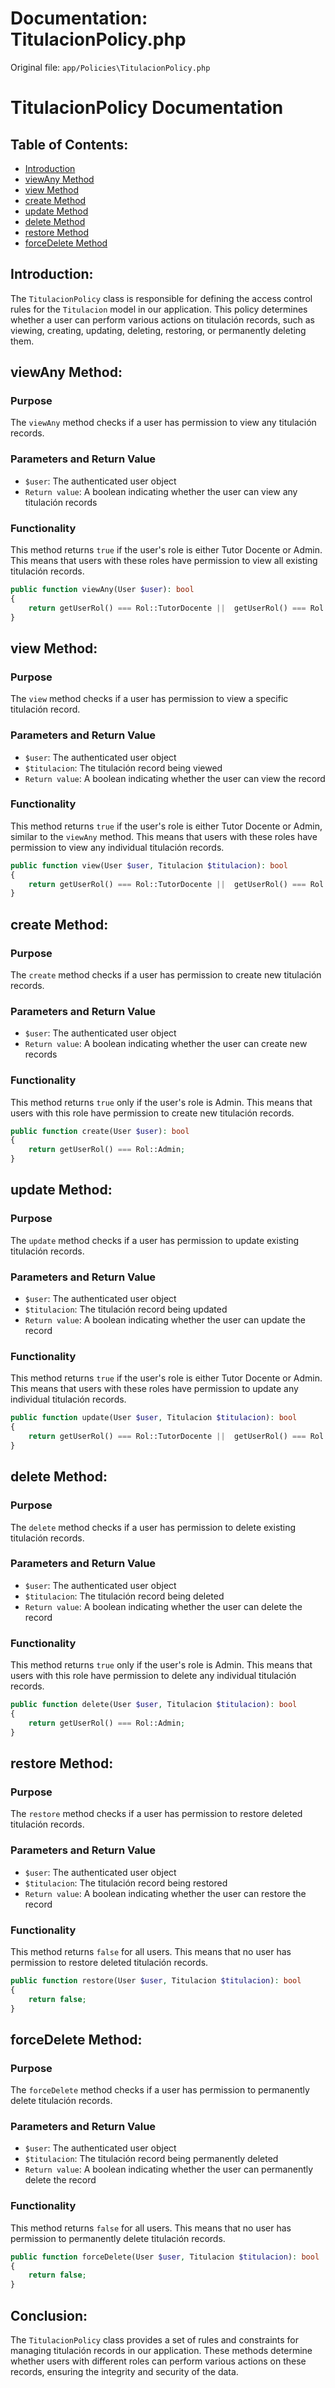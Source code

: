 # Documentation: TitulacionPolicy.php

Original file: `app/Policies\TitulacionPolicy.php`

# TitulacionPolicy Documentation

Table of Contents:
-------------------

* [Introduction](#introduction)
* [viewAny Method](#viewany-method)
* [view Method](#view-method)
* [create Method](#create-method)
* [update Method](#update-method)
* [delete Method](#delete-method)
* [restore Method](#restore-method)
* [forceDelete Method](#forcedelete-method)

Introduction:
------------

The `TitulacionPolicy` class is responsible for defining the access control rules for the `Titulacion` model in our application. This policy determines whether a user can perform various actions on titulación records, such as viewing, creating, updating, deleting, restoring, or permanently deleting them.

viewAny Method:
-------------

### Purpose

The `viewAny` method checks if a user has permission to view any titulación records.

### Parameters and Return Value

* `$user`: The authenticated user object
* `Return value`: A boolean indicating whether the user can view any titulación records

### Functionality

This method returns `true` if the user's role is either Tutor Docente or Admin. This means that users with these roles have permission to view all existing titulación records.

```php
public function viewAny(User $user): bool
{
    return getUserRol() === Rol::TutorDocente ||  getUserRol() === Rol::Admin;
}
```

view Method:
------------

### Purpose

The `view` method checks if a user has permission to view a specific titulación record.

### Parameters and Return Value

* `$user`: The authenticated user object
* `$titulacion`: The titulación record being viewed
* `Return value`: A boolean indicating whether the user can view the record

### Functionality

This method returns `true` if the user's role is either Tutor Docente or Admin, similar to the `viewAny` method. This means that users with these roles have permission to view any individual titulación records.

```php
public function view(User $user, Titulacion $titulacion): bool
{
    return getUserRol() === Rol::TutorDocente ||  getUserRol() === Rol::Admin;
}
```

create Method:
--------------

### Purpose

The `create` method checks if a user has permission to create new titulación records.

### Parameters and Return Value

* `$user`: The authenticated user object
* `Return value`: A boolean indicating whether the user can create new records

### Functionality

This method returns `true` only if the user's role is Admin. This means that users with this role have permission to create new titulación records.

```php
public function create(User $user): bool
{
    return getUserRol() === Rol::Admin;
}
```

update Method:
--------------

### Purpose

The `update` method checks if a user has permission to update existing titulación records.

### Parameters and Return Value

* `$user`: The authenticated user object
* `$titulacion`: The titulación record being updated
* `Return value`: A boolean indicating whether the user can update the record

### Functionality

This method returns `true` if the user's role is either Tutor Docente or Admin. This means that users with these roles have permission to update any individual titulación records.

```php
public function update(User $user, Titulacion $titulacion): bool
{
    return getUserRol() === Rol::TutorDocente ||  getUserRol() === Rol::Admin;
}
```

delete Method:
--------------

### Purpose

The `delete` method checks if a user has permission to delete existing titulación records.

### Parameters and Return Value

* `$user`: The authenticated user object
* `$titulacion`: The titulación record being deleted
* `Return value`: A boolean indicating whether the user can delete the record

### Functionality

This method returns `true` only if the user's role is Admin. This means that users with this role have permission to delete any individual titulación records.

```php
public function delete(User $user, Titulacion $titulacion): bool
{
    return getUserRol() === Rol::Admin;
}
```

restore Method:
--------------

### Purpose

The `restore` method checks if a user has permission to restore deleted titulación records.

### Parameters and Return Value

* `$user`: The authenticated user object
* `$titulacion`: The titulación record being restored
* `Return value`: A boolean indicating whether the user can restore the record

### Functionality

This method returns `false` for all users. This means that no user has permission to restore deleted titulación records.

```php
public function restore(User $user, Titulacion $titulacion): bool
{
    return false;
}
```

forceDelete Method:
-----------------

### Purpose

The `forceDelete` method checks if a user has permission to permanently delete titulación records.

### Parameters and Return Value

* `$user`: The authenticated user object
* `$titulacion`: The titulación record being permanently deleted
* `Return value`: A boolean indicating whether the user can permanently delete the record

### Functionality

This method returns `false` for all users. This means that no user has permission to permanently delete titulación records.

```php
public function forceDelete(User $user, Titulacion $titulacion): bool
{
    return false;
}
```

Conclusion:
----------

The `TitulacionPolicy` class provides a set of rules and constraints for managing titulación records in our application. These methods determine whether users with different roles can perform various actions on these records, ensuring the integrity and security of the data.